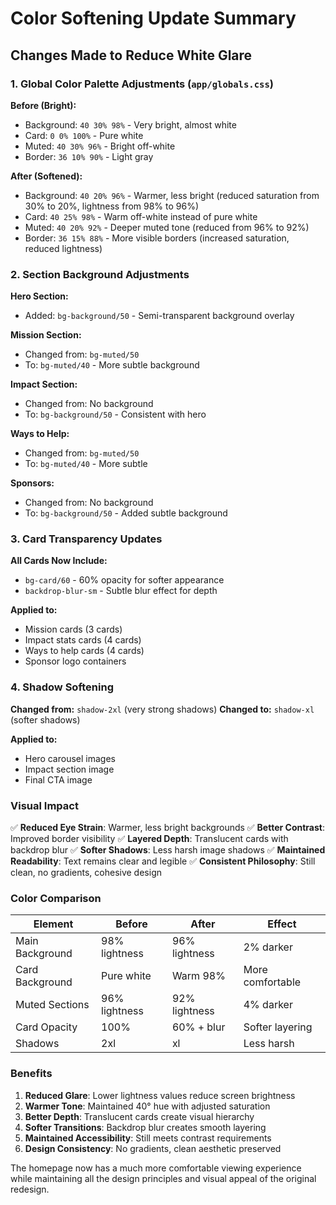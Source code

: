 # Color Softening Update Summary

## Changes Made to Reduce White Glare

### 1. Global Color Palette Adjustments (`app/globals.css`)

**Before (Bright):**
- Background: `40 30% 98%` - Very bright, almost white
- Card: `0 0% 100%` - Pure white
- Muted: `40 30% 96%` - Bright off-white
- Border: `36 10% 90%` - Light gray

**After (Softened):**
- Background: `40 20% 96%` - Warmer, less bright (reduced saturation from 30% to 20%, lightness from 98% to 96%)
- Card: `40 25% 98%` - Warm off-white instead of pure white
- Muted: `40 20% 92%` - Deeper muted tone (reduced from 96% to 92%)
- Border: `36 15% 88%` - More visible borders (increased saturation, reduced lightness)

### 2. Section Background Adjustments

**Hero Section:**
- Added: `bg-background/50` - Semi-transparent background overlay

**Mission Section:**
- Changed from: `bg-muted/50` 
- To: `bg-muted/40` - More subtle background

**Impact Section:**
- Changed from: No background
- To: `bg-background/50` - Consistent with hero

**Ways to Help:**
- Changed from: `bg-muted/50`
- To: `bg-muted/40` - More subtle

**Sponsors:**
- Changed from: No background
- To: `bg-background/50` - Added subtle background

### 3. Card Transparency Updates

**All Cards Now Include:**
- `bg-card/60` - 60% opacity for softer appearance
- `backdrop-blur-sm` - Subtle blur effect for depth

**Applied to:**
- Mission cards (3 cards)
- Impact stats cards (4 cards)
- Ways to help cards (4 cards)
- Sponsor logo containers

### 4. Shadow Softening

**Changed from:** `shadow-2xl` (very strong shadows)
**Changed to:** `shadow-xl` (softer shadows)

**Applied to:**
- Hero carousel images
- Impact section image
- Final CTA image

### Visual Impact

✅ **Reduced Eye Strain**: Warmer, less bright backgrounds
✅ **Better Contrast**: Improved border visibility
✅ **Layered Depth**: Translucent cards with backdrop blur
✅ **Softer Shadows**: Less harsh image shadows
✅ **Maintained Readability**: Text remains clear and legible
✅ **Consistent Philosophy**: Still clean, no gradients, cohesive design

### Color Comparison

| Element | Before | After | Effect |
|---------|--------|-------|--------|
| Main Background | 98% lightness | 96% lightness | 2% darker |
| Card Background | Pure white | Warm 98% | More comfortable |
| Muted Sections | 96% lightness | 92% lightness | 4% darker |
| Card Opacity | 100% | 60% + blur | Softer layering |
| Shadows | 2xl | xl | Less harsh |

### Benefits

1. **Reduced Glare**: Lower lightness values reduce screen brightness
2. **Warmer Tone**: Maintained 40° hue with adjusted saturation
3. **Better Depth**: Translucent cards create visual hierarchy
4. **Softer Transitions**: Backdrop blur creates smooth layering
5. **Maintained Accessibility**: Still meets contrast requirements
6. **Design Consistency**: No gradients, clean aesthetic preserved

The homepage now has a much more comfortable viewing experience while maintaining all the design principles and visual appeal of the original redesign.
